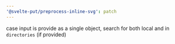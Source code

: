 ```yaml
---
'@svelte-put/preprocess-inline-svg': patch
---
```


case input is provide as a single object, search for both local and in `directories` (if provided)
